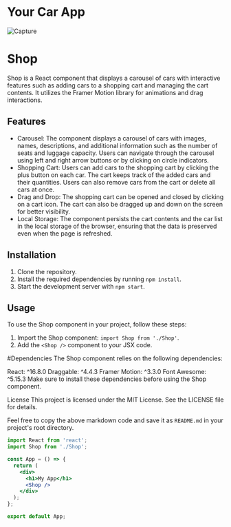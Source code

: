 # Your Car App 

![Capture](https://github.com/Abu-ellil/your-car-app/assets/94858304/0eb1fd2b-95d0-4dde-902c-ba65d8b92d61)

# Shop

Shop is a React component that displays a carousel of cars with interactive features such as adding cars to a shopping cart and managing the cart contents. It utilizes the Framer Motion library for animations and drag interactions.


## Features

- Carousel: The component displays a carousel of cars with images, names, descriptions, and additional information such as the number of seats and luggage capacity. Users can navigate through the carousel using left and right arrow buttons or by clicking on circle indicators.
- Shopping Cart: Users can add cars to the shopping cart by clicking the plus button on each car. The cart keeps track of the added cars and their quantities. Users can also remove cars from the cart or delete all cars at once.
- Drag and Drop: The shopping cart can be opened and closed by clicking on a cart icon. The cart can also be dragged up and down on the screen for better visibility.
- Local Storage: The component persists the cart contents and the car list in the local storage of the browser, ensuring that the data is preserved even when the page is refreshed.

## Installation

1. Clone the repository.
2. Install the required dependencies by running `npm install`.
3. Start the development server with `npm start`.

## Usage

To use the Shop component in your project, follow these steps:

1. Import the Shop component: `import Shop from './Shop'`.
2. Add the `<Shop />` component to your JSX code.

#Dependencies
The Shop component relies on the following dependencies:

React: ^16.8.0
Draggable: ^4.4.3
Framer Motion: ^3.3.0
Font Awesome: ^5.15.3
Make sure to install these dependencies before using the Shop component.

License
This project is licensed under the MIT License. See the LICENSE file for details.


Feel free to copy the above markdown code and save it as `README.md` in your project's root directory.


```jsx
import React from 'react';
import Shop from './Shop';

const App = () => {
  return (
    <div>
      <h1>My App</h1>
      <Shop />
    </div>
  );
};

export default App;


